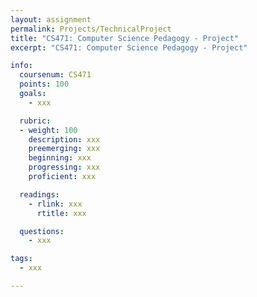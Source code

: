 ```yaml
---
layout: assignment
permalink: Projects/TechnicalProject
title: "CS471: Computer Science Pedagogy - Project"
excerpt: "CS471: Computer Science Pedagogy - Project"

info:
  coursenum: CS471
  points: 100
  goals:
    - xxx

  rubric:
  - weight: 100
    description: xxx
    preemerging: xxx
    beginning: xxx
    progressing: xxx
    proficient: xxx

  readings:
    - rlink: xxx
      rtitle: xxx

  questions:
    - xxx

tags:
  - xxx

---
```


